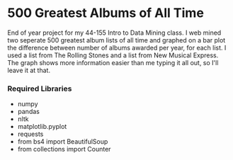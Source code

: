 # 500 Greatest Albums of All Time

End of year project for my 44-155 Intro to Data Mining class. I web mined two seperate 500 greatest album lists of all time and graphed on a bar plot the difference between number of albums awarded per year, for each list. I used a list from The Rolling Stones and a list from New Musical Express. The graph shows more information easier than me typing it all out, so I'll leave it at that. 

### Required Libraries

* numpy
* pandas
* nltk
* matplotlib.pyplot
* requests
* from bs4 import BeautifulSoup
* from collections import Counter

